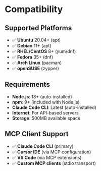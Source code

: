 # Compatibility

## Supported Platforms
- ✅ **Ubuntu** 20.04+ (apt)
- ✅ **Debian** 11+ (apt)
- ✅ **RHEL/CentOS** 8+ (yum/dnf)
- ✅ **Fedora** 35+ (dnf)
- ✅ **Arch Linux** (pacman)
- ✅ **openSUSE** (zypper)

## Requirements
- **Node.js**: 18+ (auto-installed)
- **npm**: 9+ (included with Node.js)
- **Claude Code CLI**: Latest (auto-installed)
- **Internet**: For API-based servers
- **Storage**: 500MB available space

## MCP Client Support
- ✅ **Claude Code CLI** (primary)
- ✅ **Cursor IDE** (via MCP configuration)
- ✅ **VS Code** (via MCP extensions)
- ✅ **Custom MCP clients** (stdio transport)
